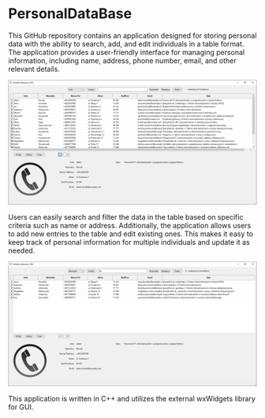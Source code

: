 # PersonalDataBase

This GitHub repository contains an application designed for storing personal data with the ability to search, add, and edit individuals in a table format. The application provides a user-friendly interface for managing personal information, including name, address, phone number, email, and other relevant details.

![alt text](https://github.com/macp3/PersonalDataBase/blob/1f2c5f52c456ed8340207f5562d852c7f853bf91/projekt1.png)

Users can easily search and filter the data in the table based on specific criteria such as name or address. Additionally, the application allows users to add new entries to the table and edit existing ones. This makes it easy to keep track of personal information for multiple individuals and update it as needed.

![alt text](https://github.com/macp3/PersonalDataBase/blob/1f2c5f52c456ed8340207f5562d852c7f853bf91/projekt2.png)

This application is written in C++ and utilizes the external wxWidgets library for GUI.
